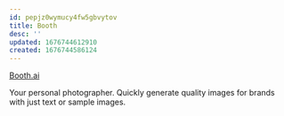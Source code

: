 ```yaml
---
id: pepjz0wymucy4fw5gbvytov
title: Booth
desc: ''
updated: 1676744612910
created: 1676744586124
---
```


[Booth.ai](https://Booth.ai)

Your personal photographer.
Quickly generate quality images for
brands with just text or sample images.
